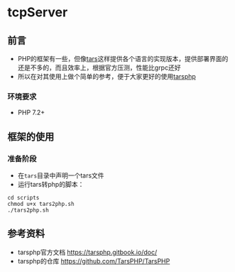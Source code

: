 # tcpServer

## 前言
* PHP的框架有一些，但像[tars](https://github.com/TarsCloud)这样提供各个语言的实现版本，提供部署界面的还是不多的，而且效率上，根据官方压测，性能比grpc还好
* 所以在对其使用上做个简单的参考，便于大家更好的使用[tarsphp](https://github.com/TarsPHP)

### 环境要求
* PHP 7.2+

## 框架的使用
### 准备阶段
* 在`tars`目录中声明一个tars文件
* 运行tars转php的脚本：

```shell
cd scripts
chmod u+x tars2php.sh
./tars2php.sh
```


## 参考资料
* tarsphp官方文档 https://tarsphp.gitbook.io/doc/
* tarsphp的仓库 https://github.com/TarsPHP/TarsPHP
